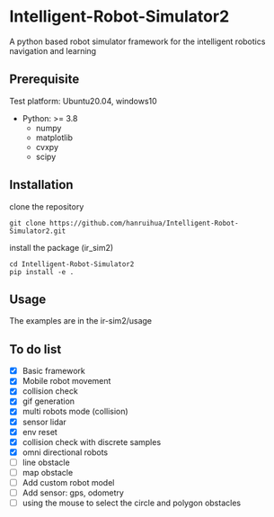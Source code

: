 # Intelligent-Robot-Simulator2

A python based robot simulator framework for the intelligent robotics navigation and learning

## Prerequisite

Test platform: Ubuntu20.04, windows10

- Python: >= 3.8
    - numpy  
    - matplotlib 
    - cvxpy
    - scipy

## Installation

clone the repository

```
git clone https://github.com/hanruihua/Intelligent-Robot-Simulator2.git
```

install the package (ir_sim2)

```
cd Intelligent-Robot-Simulator2
pip install -e .
```

## Usage

The examples are in the ir-sim2/usage

## To do list

- [x] Basic framework
- [x] Mobile robot movement
- [x] collision check
- [x] gif generation
- [x] multi robots mode (collision)  
- [x] sensor lidar
- [x] env reset
- [x] collision check with discrete samples
- [x] omni directional robots
- [ ] line obstacle
- [ ] map obstacle
- [ ] Add custom robot model
- [ ] Add sensor: gps, odometry
- [ ] using the mouse to select the circle and polygon obstacles
